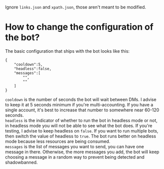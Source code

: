 Ignore ```links.json``` and ```xpath.json```, those aren't meant to be modified.
# How to change the configuration of the bot?
The basic configuration that ships with the bot looks like this:
```
{
    "cooldown":5,
    "headless":false,
    "messages":[
        "",
        ""
    ]
}
```
```cooldown``` is the number of seconds the bot will wait between DMs. I advise to keep it at 5 seconds minimum if you're multi-accounting. If you have a single account, it's best to increase that number to somewhere near 60-120 seconds.<br>
```headless``` is the indicator of whether to run the bot in headless mode or not, in headless mode you will not be able to see what the bot does. If you're testing, I advise to keep headless on ```false```. If you want to run multiple bots, then switch the value of headless to ```true```. The bot runs better on headless mode because less resources are being consumed.<br>
```messages``` is the list of messages you want to send, you can have one message in there. Otherwise, the more messages you add, the bot will keep choosing a message in a random way to prevent being detected and shadowbanned.